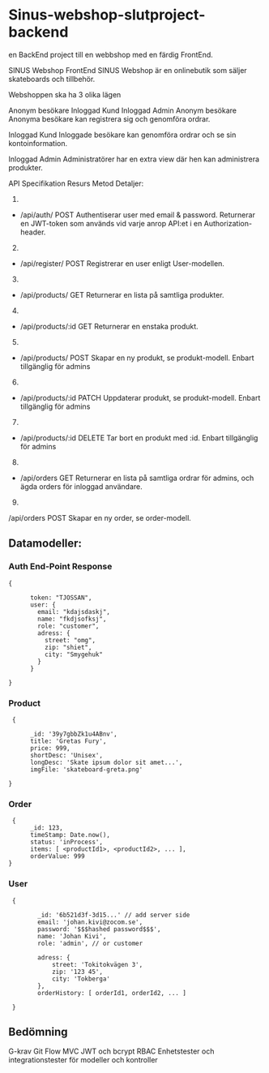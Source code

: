 # Sinus-webshop-slutproject-backend
en BackEnd project till en webbshop med en färdig FrontEnd.

SINUS Webshop FrontEnd
SINUS Webshop är en onlinebutik som säljer skateboards och tillbehör.

Webshoppen ska ha 3 olika lägen

Anonym besökare
Inloggad Kund
Inloggad Admin
Anonym besökare
Anonyma besökare kan registrera sig och genomföra ordrar.

Inloggad Kund
Inloggade besökare kan genomföra ordrar och se sin kontoinformation.

Inloggad Admin
Administratörer har en extra view där hen kan administrera produkter.

API Specifikation
Resurs	Metod	Detaljer:

1)
- /api/auth/	POST	Authentiserar user med email & password. Returnerar en JWT-token som används vid varje anrop API:et i en Authorization-header.

2)
- /api/register/	POST	Registrerar en user enligt User-modellen.

3)
- /api/products/	GET	Returnerar en lista på samtliga produkter.

4)
- /api/products/:id	GET	Returnerar en enstaka produkt.

5)
- /api/products/	POST	Skapar en ny produkt, se produkt-modell. Enbart tillgänglig för admins

6)
- /api/products/:id	PATCH	Uppdaterar produkt, se produkt-modell. Enbart tillgänglig för admins

7)
- /api/products/:id	DELETE	Tar bort en produkt med :id. Enbart tillgänglig för admins

8)
- /api/orders	GET	Returnerar en lista på samtliga ordrar för admins, och ägda orders för inloggad användare.

9)
/api/orders	POST	Skapar en ny order, se order-modell.

## Datamodeller:

### Auth End-Point Response
    {

          token: "TJOSSAN",
          user: {
            email: "kdajsdaskj",
            name: "fkdjsofksj",
            role: "customer",
            adress: {
              street: "omg",
              zip: "shiet",
              city: "Smygehuk"
            }
          }

    }



### Product
     {
 
          _id: '39y7gbbZk1u4ABnv',
          title: 'Gretas Fury',
          price: 999,
          shortDesc: 'Unisex',
          longDesc: 'Skate ipsum dolor sit amet...',
          imgFile: 'skateboard-greta.png'

    } 


### Order
     {
          _id: 123,
          timeStamp: Date.now(), 
          status: 'inProcess',
          items: [ <productId1>, <productId2>, ... ],
          orderValue: 999
    } 
  

### User
     {
  
            _id: '6b521d3f-3d15...' // add server side
            email: 'johan.kivi@zocom.se',
            password: '$$$hashed password$$$',
            name: 'Johan Kivi',
            role: 'admin', // or customer

            adress: {
                street: 'Tokitokvägen 3',
                zip: '123 45',
                city: 'Tokberga'
            },
            orderHistory: [ orderId1, orderId2, ... ]

     } 
  
## Bedömning
G-krav
Git Flow
MVC
JWT och bcrypt
RBAC
Enhetstester och integrationstester för modeller och kontroller




